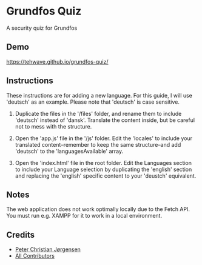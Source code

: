 # Grundfos Quiz
A security quiz for Grundfos

## Demo
https://tehwave.github.io/grundfos-quiz/

## Instructions

These instructions are for adding a new language. For this guide, I will use 'deutsch' as an example. Please note that 'deutsch' is case sensitive.

1. Duplicate the files in the '/files' folder, and rename them to include 'deutsch' instead of 'dansk'. Translate the content inside, but be careful not to mess with the structure.

2. Open the 'app.js' file in the '/js' folder. Edit the 'locales' to include your translated content–remember to keep the same structure–and add 'deutsch' to the 'languagesAvailable' array.

3. Open the 'index.html' file in the root folder. Edit the Languages section to include your Language selection by duplicating the 'english' section and replacing the 'english' specific content to your 'deustch' equivalent.

## Notes

The web application does not work optimally locally due to the Fetch API. You must run e.g. XAMPP for it to work in a local environment.

## Credits

- [Peter Christian Jørgensen](https://github.com/tehwave)
- [All Contributors](../../contributors)
